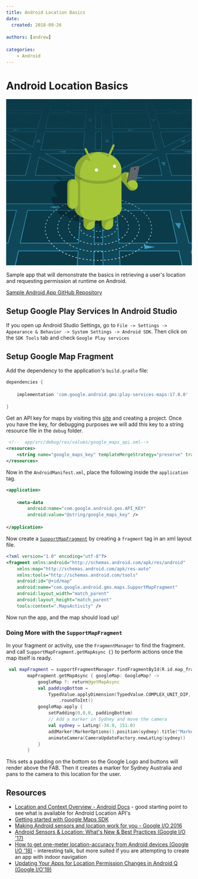 ```yaml
---
title: Android Location Basics
date:
  created: 2018-09-26

authors: [andrew]

categories:
    - Android
---
```


# Android Location Basics

![](../../assets/images/android-location.jpg)

Sample app that will demonstrate the basics in retrieving a user's location and requesting permission at runtime on Android.

<!-- more -->

[Sample Android App GitHub Repository](https://github.com/plusmobileapps/location-android)


## Setup Google Play Services In Android Studio

If you open up Android Studio Settings, go to `File -> Settings -> Appearance & Behavior -> System Settings -> Android SDK`. Then click on the `SDK Tools` tab and check `Google Play services`


## Setup Google Map Fragment

Add the dependency to the application's `build.gradle` file: 

```groovy
dependencies {

    implementation 'com.google.android.gms:play-services-maps:17.0.0'

}
```

Get an API key for maps by visiting this [site](https://console.developers.google.com/flows/enableapi?apiid=maps_android_backend&keyType=CLIENT_SIDE_ANDROID&r=CB:9C:39:E3:D2:99:7B:8E:88:10:39:D1:C2:07:72:19:13:38:97:ED;com.plusmobileapps.mapexample&pli=1) and creating a project. Once you have the key, for debugging purposes we will add this key to a string resource file in the `debug` folder. 

```xml
 <!--  app/src/debug/res/values/google_maps_api.xml-->
<resources>
    <string name="google_maps_key" templateMergeStrategy="preserve" translatable="false">YOUR_KEY_HERE</string>
</resources>
```

Now in the `AndroidManifest.xml`, place the following inside the `application` tag. 

```xml
<application>

    <meta-data
        android:name="com.google.android.geo.API_KEY"
        android:value="@string/google_maps_key" />

</application>
```

Now create a [`SupportMapFragment`](https://developers.google.com/android/reference/com/google/android/gms/maps/SupportMapFragment) by creating a `fragment` tag in an xml layout file. 

```xml
<?xml version="1.0" encoding="utf-8"?>
<fragment xmlns:android="http://schemas.android.com/apk/res/android"
    xmlns:map="http://schemas.android.com/apk/res-auto"
    xmlns:tools="http://schemas.android.com/tools"
    android:id="@+id/map"
    android:name="com.google.android.gms.maps.SupportMapFragment"
    android:layout_width="match_parent"
    android:layout_height="match_parent"
    tools:context=".MapsActivity" />
```

Now run the app, and the map should load up!

### Doing More with the `SupportMapFragment`

In your fragment or activity, use the `FragmentManager` to find the fragment. and call `SupportMapFragment.getMapAsync {}` to perform actions once the map itself is ready. 

```kotlin
 val mapFragment = supportFragmentManager.findFragmentById(R.id.map_fragment) as SupportMapFragment
        mapFragment.getMapAsync { googleMap: GoogleMap? ->
            googleMap ?: return@getMapAsync
            val paddingBottom =
                TypedValue.applyDimension(TypedValue.COMPLEX_UNIT_DIP, 60f, resources.displayMetrics)
                    .roundToInt()
            googleMap.apply {
                setPadding(0,0,0, paddingBottom)
                // Add a marker in Sydney and move the camera
                val sydney = LatLng(-34.0, 151.0)
                addMarker(MarkerOptions().position(sydney).title("Marker in Sydney"))
                animateCamera(CameraUpdateFactory.newLatLng(sydney))
            }
        }
```

This sets a padding on the bottom so the Google Logo and buttons will render above the FAB. Then it creates a marker for Sydney Australia and pans to the camera to this location for the user. 

## Resources 

* [Location and Context Overview - Android Docs](https://developer.android.com/training/location) - good starting point to see what is available for Android Location API's
* [Getting started with Google Maps SDK](https://developers.google.com/maps/documentation/android-sdk/start)
* [Making Android sensors and location work for you - Google I/O 2016](https://youtu.be/OEvycEMoLUg)
* [Android Sensors & Location: What's New & Best Practices (Google I/O '17)](https://www.youtube.com/watch?v=5MIBNOTD_mM)
* [How to get one-meter location-accuracy from Android devices (Google I/O '18)](https://www.youtube.com/watch?v=vywGgSrGODU) - interesting talk, but more suited if you are attempting to create an app with indoor navigation 
* [Updating Your Apps for Location Permission Changes in Android Q (Google I/O'19)](https://www.youtube.com/watch?v=L7zwfTwrDEs)